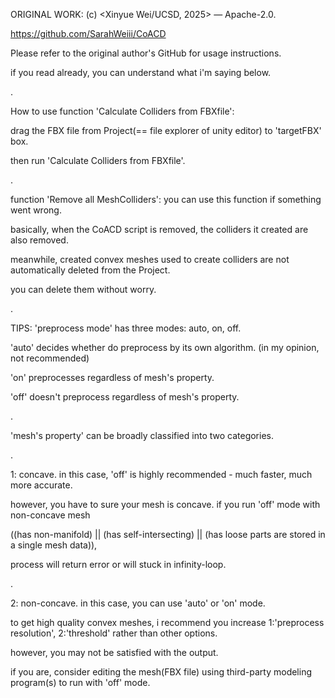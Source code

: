 ORIGINAL WORK: (c) <Xinyue Wei/UCSD, 2025>  — Apache-2.0.

https://github.com/SarahWeiii/CoACD


Please refer to the original author's GitHub for usage instructions.

if you read already, you can understand what i'm saying below.

.

How to use function 'Calculate Colliders from FBXfile':

drag the FBX file from Project(== file explorer of unity editor) to 'targetFBX' box.

then run 'Calculate Colliders from FBXfile'.

.

function 'Remove all MeshColliders': you can use this function if something went wrong.

basically, when the CoACD script is removed, the colliders it created are also removed.

meanwhile, created convex meshes used to create colliders are not automatically deleted from the Project.

you can delete them without worry.

.

TIPS: 'preprocess mode' has three modes: auto, on, off.

'auto' decides whether do preprocess by its own algorithm. (in my opinion, not recommended)

'on' preprocesses regardless of mesh's property.

'off' doesn't preprocess regardless of mesh's property.

.

'mesh's property' can be broadly classified into two categories.

.

1: concave. in this case, 'off' is highly recommended - much faster, much more accurate.

however, you have to sure your mesh is concave. if you run 'off' mode with non-concave mesh

((has non-manifold) || (has self-intersecting) || (has loose parts are stored in a single mesh data)),

process will return error or will stuck in infinity-loop.

.

2: non-concave. in this case, you can use 'auto' or 'on' mode.

to get high quality convex meshes, i recommend you increase 1:'preprocess resolution', 2:'threshold' rather than other options. 

however, you may not be satisfied with the output.

if you are, consider editing the mesh(FBX file) using third-party modeling program(s) to run with 'off' mode.